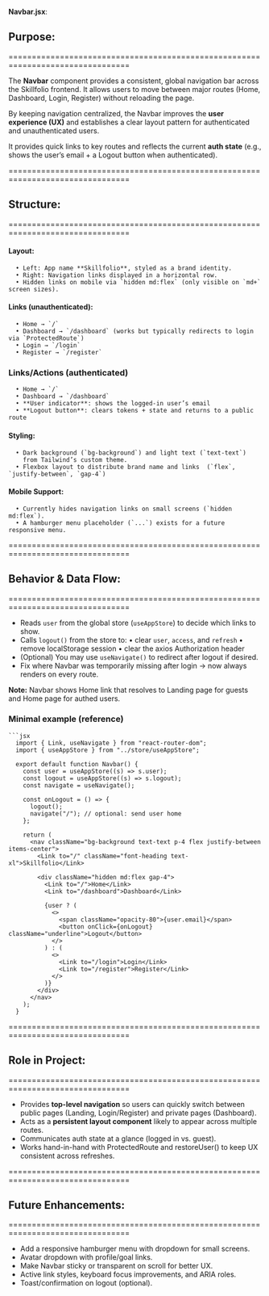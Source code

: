   **Navbar.jsx**:

  ## Purpose:
  ================================================================================

  The **Navbar** component provides a consistent, global navigation bar 
  across the Skillfolio frontend. It allows users to move between 
  major routes (Home, Dashboard, Login, Register) without reloading the page.  

  By keeping navigation centralized, the Navbar improves the 
  **user experience (UX)** and establishes a clear layout 
  pattern for authenticated and unauthenticated users.
  
  It provides quick links to key routes and reflects the current **auth state** 
  (e.g., shows the user’s email + a Logout button when authenticated).

  ================================================================================

  ## Structure:
  ================================================================================

  #### Layout:
      • Left: App name **Skillfolio**, styled as a brand identity.
      • Right: Navigation links displayed in a horizontal row.
      • Hidden links on mobile via `hidden md:flex` (only visible on `md+` screen sizes).

  #### Links (unauthenticated):
      • Home → `/`
      • Dashboard → `/dashboard` (works but typically redirects to login via `ProtectedRoute`)
      • Login → `/login`
      • Register → `/register`

  ### Links/Actions (authenticated)
      • Home → `/`
      • Dashboard → `/dashboard`
      • **User indicator**: shows the logged-in user’s email
      • **Logout button**: clears tokens + state and returns to a public route

  #### Styling:
      • Dark background (`bg-background`) and light text (`text-text`) 
        from Tailwind’s custom theme.
      • Flexbox layout to distribute brand name and links  (`flex`, `justify-between`, `gap-4`)

  #### Mobile Support:
      • Currently hides navigation links on small screens (`hidden md:flex`).
      • A hamburger menu placeholder (`...`) exists for a future responsive menu.

  ================================================================================

  ## Behavior & Data Flow:
  ================================================================================

  - Reads `user` from the global store (`useAppStore`) to decide which links to show.
  - Calls `logout()` from the store to:
    • clear `user`, `access`, and `refresh`
    • remove localStorage session
    • clear the axios Authorization header
  - (Optional) You may use `useNavigate()` to redirect after logout if desired.
  - Fix where Navbar was temporarily missing after login → now always renders on every route.

  **Note:** Navbar shows Home link that resolves to Landing page for guests and Home page for authed users.

  ### Minimal example (reference)
    ```jsx
      import { Link, useNavigate } from "react-router-dom";
      import { useAppStore } from "../store/useAppStore";

      export default function Navbar() {
        const user = useAppStore((s) => s.user);
        const logout = useAppStore((s) => s.logout);
        const navigate = useNavigate();

        const onLogout = () => {
          logout();
          navigate("/"); // optional: send user home
        };

        return (
          <nav className="bg-background text-text p-4 flex justify-between items-center">
            <Link to="/" className="font-heading text-xl">Skillfolio</Link>

            <div className="hidden md:flex gap-4">
              <Link to="/">Home</Link>
              <Link to="/dashboard">Dashboard</Link>

              {user ? (
                <>
                  <span className="opacity-80">{user.email}</span>
                  <button onClick={onLogout} className="underline">Logout</button>
                </>
              ) : (
                <>
                  <Link to="/login">Login</Link>
                  <Link to="/register">Register</Link>
                </>
              )}
            </div>
          </nav>
        );
      }

  ================================================================================

  ## Role in Project:
  ================================================================================

  - Provides **top-level navigation** so users can quickly switch 
    between public pages (Landing, Login/Register) and private pages (Dashboard).
  - Acts as a **persistent layout component** likely to appear 
    across multiple routes.
  - Communicates auth state at a glance (logged in vs. guest).
  - Works hand-in-hand with ProtectedRoute and restoreUser() to keep UX consistent across refreshes.

  ================================================================================

  ## Future Enhancements:
  ================================================================================

  - Add a responsive hamburger menu with dropdown for small screens.
  - Avatar dropdown with profile/goal links.
  - Make Navbar sticky or transparent on scroll for better UX.
  - Active link styles, keyboard focus improvements, and ARIA roles.
  - Toast/confirmation on logout (optional).
